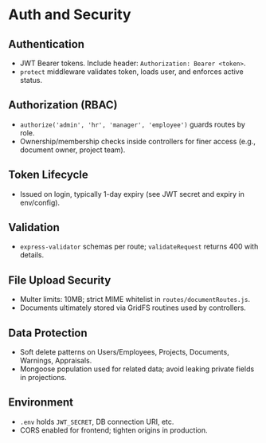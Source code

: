# Auth and Security

## Authentication
- JWT Bearer tokens. Include header: `Authorization: Bearer <token>`.
- `protect` middleware validates token, loads user, and enforces active status.

## Authorization (RBAC)
- `authorize('admin', 'hr', 'manager', 'employee')` guards routes by role.
- Ownership/membership checks inside controllers for finer access (e.g., document owner, project team).

## Token Lifecycle
- Issued on login, typically 1-day expiry (see JWT secret and expiry in env/config).

## Validation
- `express-validator` schemas per route; `validateRequest` returns 400 with details.

## File Upload Security
- Multer limits: 10MB; strict MIME whitelist in `routes/documentRoutes.js`.
- Documents ultimately stored via GridFS routines used by controllers.

## Data Protection
- Soft delete patterns on Users/Employees, Projects, Documents, Warnings, Appraisals.
- Mongoose population used for related data; avoid leaking private fields in projections.

## Environment
- `.env` holds `JWT_SECRET`, DB connection URI, etc.
- CORS enabled for frontend; tighten origins in production.
